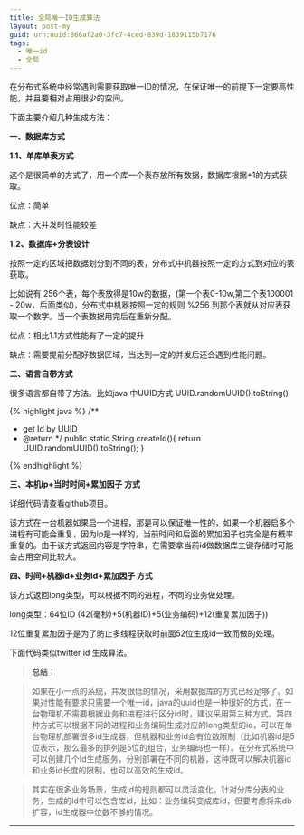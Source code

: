```yaml
---
title: 全局唯一ID生成算法
layout: post-my
guid: urn:uuid:866af2a0-3fc7-4ced-839d-1839115b7176
tags:
  - 唯一id
  - 全局
---
```


在分布式系统中经常遇到需要获取唯一ID的情况，在保证唯一的前提下一定要高性能，并且要相对占用很少的空间。

下面主要介绍几种生成方法：

**一、数据库方式**

**1.1、单库单表方式**

这个是很简单的方式了，用一个库一个表存放所有数据，数据库根据+1的方式获取。

优点：简单

缺点：大并发时性能较差

**1.2、数据库+分表设计**

按照一定的区域把数据划分到不同的表，分布式中机器按照一定的方式到对应的表获取。

比如说有 256个表，每个表放得是10w的数据，(第一个表0-10w,第二个表100001 - 20w，后面类似)，分布式中机器按照一定的规则 %256 到那个表就从对应表获取一个数字。当一个表数据用完后在重新分配。

优点：相比1.1方式性能有了一定的提升

缺点：需要提前分配好数据区域，当达到一定的并发后还会遇到性能问题。


**二、语言自带方式**

很多语言都自带了方法。比如java 中UUID方式 UUID.randomUUID().toString()

{% highlight java %}
/**
* get Id by UUID
* @return
*/
public static String createId(){
     return UUID.randomUUID().toString();
}

{% endhighlight %}

**三、本机ip+当时时间+累加因子 方式**

<script src="https://gist.github.com/568ea62a9618443dea97.js"></script>

详细代码请查看github项目。


该方式在一台机器如果启一个进程，那是可以保证唯一性的，如果一个机器启多个进程有可能会重复，因为ip是一样的，当前时间和后面的累加因子也完全是有概率重复的。由于该方式返回内容是字符串，在需要拿当前id做数据库主键存储时可能会占用空间比较大。



**四、时间+机器id+业务id+累加因子 方式**

该方式返回long类型，可以根据不同的进程，不同的业务做处理。

long类型：64位ID (42(毫秒)+5(机器ID)+5(业务编码)+12(重复累加因子))

12位重复累加因子是为了防止多线程获取时前面52位生成id一致而做的处理。

下面代码类似twitter id 生成算法。

<script src="https://gist.github.com/3d6015ea14f96d13d7ea.js"></script>


> **总结：**

> 如果在小一点的系统，并发很低的情况，采用数据库的方式已经足够了。如果对性能有要求只需要一个唯一id，java的uuid也是一种很好的方式，在一台物理机不需要根据业务和进程进行区分id时，建议采用第三种方式。第四种方式可以根据不同的进程和业务编码生成对应的long类型的id，可以在单台物理机部署很多id生成器，但机器和业务id会有位数限制（比如机器id是5位表示，那么最多的排列是5位的组合，业务编码也一样）。在分布式系统中可以创建几个Id生成服务，分别部署在不同的机器，这种既可以解决机器id和业务id长度的限制，也可以高效的生成id。

> 其实在很多业务场景，生成Id的规则都可以灵活变化，针对分库分表的业务，生成的Id中可以包含库id，比如：业务编码变成库id，但要考虑将来db扩容，id生成器中位数不够的情况。

---

